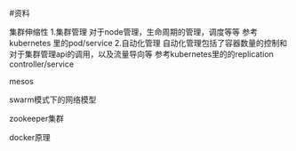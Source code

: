 #资料

集群伸缩性
1.集群管理
对于node管理，生命周期的管理，调度等等
参考kubernetes 里的pod/service
2.自动化管理
自动化管理包括了容器数量的控制和对于集群管理api的调用，以及流量导向等
参考kubernetes里的的replication controller/service

mesos

swarm模式下的网络模型

zookeeper集群

docker原理